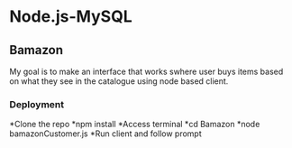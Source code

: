 # Node.js-MySQL

## Bamazon
My goal is to make an interface that works swhere user buys items based on what they see in the catalogue using node based client.

### Deployment
*Clone the repo
*npm install
*Access terminal
*cd Bamazon
*node bamazonCustomer.js
*Run client and follow prompt




